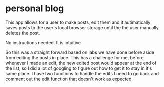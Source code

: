 # personal blog

This app allows for a user to make posts, edit them and it autimatically saves posts to the user's local browser storage until the the user manually deletes the post.

No instructions needed. It is intuitive

So this was a straight forward based on labs we have done before aside from editing the posts in place. This has a challenge for me, before whenever I made an edit, the new edited post would appear at the end of the list, so I did a lot of googling to figure out how to get it to stay in it's same place. I have two functions to handle the edits I need to go back and comment out the edit function that doesn't work as expected.
